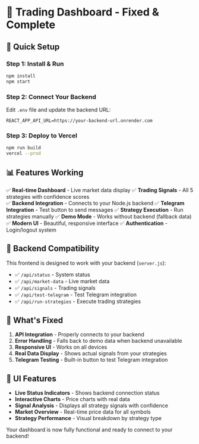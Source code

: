 # 🚀 Trading Dashboard - Fixed & Complete

## 🎯 Quick Setup

### Step 1: Install & Run
```bash
npm install
npm start
```

### Step 2: Connect Your Backend
Edit `.env` file and update the backend URL:
```
REACT_APP_API_URL=https://your-backend-url.onrender.com
```

### Step 3: Deploy to Vercel
```bash
npm run build
vercel --prod
```

## 📊 Features Working

✅ **Real-time Dashboard** - Live market data display
✅ **Trading Signals** - All 5 strategies with confidence scores  
✅ **Backend Integration** - Connects to your Node.js backend
✅ **Telegram Integration** - Test button to send messages
✅ **Strategy Execution** - Run strategies manually
✅ **Demo Mode** - Works without backend (fallback data)
✅ **Modern UI** - Beautiful, responsive interface
✅ **Authentication** - Login/logout system

## 🔧 Backend Compatibility

This frontend is designed to work with your backend (`server.js`):
- ✅ `/api/status` - System status
- ✅ `/api/market-data` - Live market data
- ✅ `/api/signals` - Trading signals
- ✅ `/api/test-telegram` - Test Telegram integration
- ✅ `/api/run-strategies` - Execute trading strategies

## 🚀 What's Fixed

1. **API Integration** - Properly connects to your backend
2. **Error Handling** - Falls back to demo data when backend unavailable
3. **Responsive UI** - Works on all devices
4. **Real Data Display** - Shows actual signals from your strategies
5. **Telegram Testing** - Built-in button to test Telegram integration

## 🎨 UI Features

- **Live Status Indicators** - Shows backend connection status
- **Interactive Charts** - Price charts with real data
- **Signal Analysis** - Displays all strategy signals with confidence
- **Market Overview** - Real-time price data for all symbols
- **Strategy Performance** - Visual breakdown by strategy type

Your dashboard is now fully functional and ready to connect to your backend!
